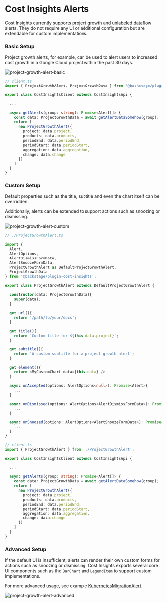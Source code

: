 # Cost Insights Alerts

Cost Insights currently supports [project growth](https://github.com/backstage/backstage/blob/master/plugins/cost-insights/src/alerts/ProjectGrowthAlert.tsx) and [unlabeled dataflow](https://github.com/backstage/backstage/blob/master/plugins/cost-insights/src/alerts/UnlabeledDataflowAlert.tsx) alerts. They do not require any UI or additional configuration but are extendable for custom implementations.

### Basic Setup

Project growth alerts, for example, can be used to alert users to increased cost growth in a Google Cloud project within the past 30 days.

![project-growth-alert-basic](../assets/project-growth-alert-basic.png)

```ts
// client.ts
import { ProjectGrowthAlert, ProjectGrowthData } from '@backstage/plugin-cost-insights';

export class CostInsightsClient extends CostInsightsApi {

  ...

  async getAlerts(group: string): Promise<Alert[]> {
    const data: ProjectGrowthData = await getAlertDataSomehow(group);
    return [
      new ProjectGrowthAlert({
        project: data.project,
        products: data.products,
        periodEnd: data.periodEnd,
        periodStart: data.periodStart,
        aggregation: data.aggregation,
        change: data.change
      })
    ]
  }
}

```

### Custom Setup

Default properties such as the title, subtitle and even the chart itself can be overridden.

Additionally, alerts can be extended to support actions such as snoozing or dismissing.

![project-growth-alert-custom](../assets/project-growth-alert-custom.png)

```ts
// ./ProjectGrowthAlert.ts

import {
  Alert,
  AlertOptions,
  AlertDismissFormData,
  AlertSnoozeFormData,
  ProjectGrowthAlert as DefaultProjectGrowthAlert,
  ProjectGrowthData
} from '@backstage/plugin-cost-insights';

export class ProjectGrowthAlert extends DefaultProjectGrowthAlert {

  constructor(data: ProjectGrowthData){
    super(data);
  }

  get url(){
    return '/path/to/your/docs';
  }

  get title(){
    return `Custom title for ${this.data.project}`;
  }

  get subtitle(){
    return 'A custom subtitle for a project growth alert';
  }

  get element(){
    return <MyCustomChart data={this.data} />
  }

  async onAccepted(options: AlertOptions<null>): Promise<Alert>{
    ...
  }

  async onDismissed(options: AlertOptions<AlertDismissFormData>): Promise<Alert>{
    ...
  }

  async onSnoozed(options: AlertOptions<AlertSnoozeFormData>): Promise<Alert>{
    ...
  }
}

```

```ts
// client.ts
import { ProjectGrowthAlert } from './ProjectGrowthAlert';

export class CostInsightsClient extends CostInsightsApi {

  ...

  async getAlerts(group: string): Promise<Alert[]> {
    const data: ProjectGrowthData = await getAlertDataSomehow(group);
    return [
      new ProjectGrowthAlert({
        project: data.project,
        products: data.products,
        periodEnd: data.periodEnd,
        periodStart: data.periodStart,
        aggregation: data.aggregation,
        change: data.change
      })
    ]
  }
}
```

### Advanced Setup

If the default UI is insufficient, alerts can render their own custom forms for actions such as snoozing or dismissing. Cost Insights exports several core UI components such as the `BarChart` and `LegendItem` to support custom implementations.

For more advanced usage, see example [KubernetesMigrationAlert](https://github.com/backstage/backstage/blob/master/plugins/cost-insights/src/example/alerts/KubernetesMigrationAlert.tsx).

![project-growth-alert-advanced](../assets/project-growth-alert-advanced.png)
